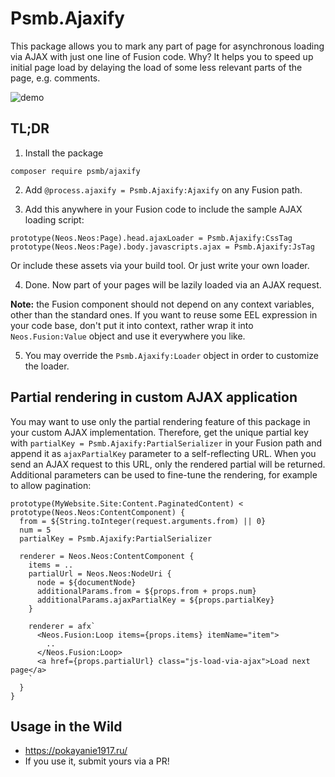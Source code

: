 # Psmb.Ajaxify

This package allows you to mark any part of page for asynchronous loading via AJAX with just one line of Fusion code.
Why? It helps you to speed up initial page load by delaying the load of some less relevant parts of the page, e.g. comments.

![demo](https://cloud.githubusercontent.com/assets/837032/25178402/5b011f40-250e-11e7-9e6c-462b8e912893.gif)


## TL;DR

1. Install the package

```
composer require psmb/ajaxify
```

2. Add `@process.ajaxify = Psmb.Ajaxify:Ajaxify` on any Fusion path.


3. Add this anywhere in your Fusion code to include the sample AJAX loading script:

```
prototype(Neos.Neos:Page).head.ajaxLoader = Psmb.Ajaxify:CssTag
prototype(Neos.Neos:Page).body.javascripts.ajax = Psmb.Ajaxify:JsTag
```

Or include these assets via your build tool. Or just write your own loader.

4. Done. Now part of your pages will be lazily loaded via an AJAX request.

**Note:** the Fusion component should not depend on any context variables, other than the standard ones.
If you want to reuse some EEL expression in your code base, don't put it into context, rather wrap it into `Neos.Fusion:Value` object and use it everywhere you like.

5. You may override the `Psmb.Ajaxify:Loader` object in order to customize the loader.



## Partial rendering in custom AJAX application

You may want to use only the partial rendering feature of this package in your custom AJAX implementation. 
Therefore, get the unique partial key with `partialKey = Psmb.Ajaxify:PartialSerializer` in your Fusion path 
and append it as `ajaxPartialKey` parameter to a self-reflecting URL. When you send an AJAX request to 
this URL, only the rendered partial will be returned. Additional parameters can be used to fine-tune 
the rendering, for example to allow pagination:

```
prototype(MyWebsite.Site:Content.PaginatedContent) < prototype(Neos.Neos:ContentComponent) {
  from = ${String.toInteger(request.arguments.from) || 0}
  num = 5
  partialKey = Psmb.Ajaxify:PartialSerializer
  
  renderer = Neos.Neos:ContentComponent {
    items = ..
    partialUrl = Neos.Neos:NodeUri {
      node = ${documentNode}
      additionalParams.from = ${props.from + props.num}
      additionalParams.ajaxPartialKey = ${props.partialKey}
    }

    renderer = afx`
      <Neos.Fusion:Loop items={props.items} itemName="item">
        ..
      </Neos.Fusion:Loop>
      <a href={props.partialUrl} class="js-load-via-ajax">Load next page</a>
    `
  }
}
```


## Usage in the Wild

- https://pokayanie1917.ru/
- If you use it, submit yours via a PR!

